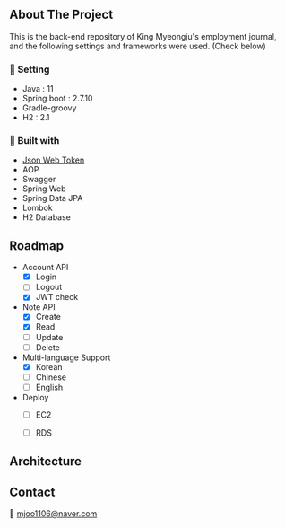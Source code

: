 <!-- ABOUT THE PROJECT -->
## About The Project
This is the back-end repository of King Myeongju's employment journal, and the following settings and frameworks were used. (Check below)
### 📒 Setting
- Java : 11
- Spring boot : 2.7.10
- Gradle-groovy
- H2 : 2.1


### 📗 Built with
- [Json Web Token](https://jwt.io/)
- AOP
- Swagger
- Spring Web
- Spring Data JPA
- Lombok
- H2 Database


## Roadmap
- Account API
    - [x] Login
    - [ ] Logout
    - [x] JWT check

- Note API
    - [x] Create
    - [X] Read
    - [ ] Update
    - [ ] Delete
    
- Multi-language Support
    - [x] Korean
    - [ ] Chinese
    - [ ] English
    
- Deploy
    - [ ] EC2
    - [ ] RDS




<!-- LICENSE -->
## Architecture




<!-- CONTACT -->
## Contact

📩 mjoo1106@naver.com











